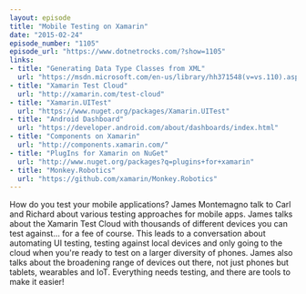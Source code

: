 ```yaml
---
layout: episode
title: "Mobile Testing on Xamarin"
date: "2015-02-24"
episode_number: "1105"
episode_url: "https://www.dotnetrocks.com/?show=1105"
links:
- title: "Generating Data Type Classes from XML"
  url: "https://msdn.microsoft.com/en-us/library/hh371548(v=vs.110).aspx"
- title: "Xamarin Test Cloud"
  url: "http://xamarin.com/test-cloud"
- title: "Xamarin.UITest"
  url: "https://www.nuget.org/packages/Xamarin.UITest"
- title: "Android Dashboard"
  url: "https://developer.android.com/about/dashboards/index.html"
- title: "Components on Xamarin"
  url: "http://components.xamarin.com/"
- title: "PlugIns for Xamarin on NuGet"
  url: "http://www.nuget.org/packages?q=plugins+for+xamarin"
- title: "Monkey.Robotics"
  url: "https://github.com/xamarin/Monkey.Robotics"
---
```


How do you test your mobile applications? James Montemagno talk to Carl and Richard about various testing approaches for mobile apps. James talks about the Xamarin Test Cloud with thousands of different devices you can test against... for a fee of course. This leads to a conversation about automating UI testing, testing against local devices and only going to the cloud when you're ready to test on a larger diversity of phones. James also talks about the broadening range of devices out there, not just phones but tablets, wearables and IoT. Everything needs testing, and there are tools to make it easier!
